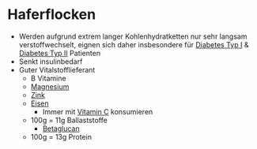 # Haferflocken
- Werden aufgrund extrem langer Kohlenhydratketten nur sehr langsam verstoffwechselt, eignen sich daher insbesondere für [Diabetes Typ I](../Leiden/Diabetes%20Typ%20I.md) & [Diabetes Typ II](../Leiden/Diabetes%20Typ%20II.md) Patienten
- Senkt insulinbedarf
- Guter Vitalstofflieferant
	- B Vitamine
	- [Magnesium](../Elemente_des_Periodensystems/Magnesium.md)
	- [Zink](../Elemente_des_Periodensystems/Zink.md)
	- [Eisen](../Elemente_des_Periodensystems/Eisen.md)
		- Immer mit [Vitamin C](../Nahrungs_Inhaltsstoffe/Vitamine/Vitamin%20C.md) konsumieren
	- 100g = 11g Ballaststoffe
		- [Betaglucan](../Nahrungs_Inhaltsstoffe/Ballaststoffe/Betaglucan.md)
	- 100g = 13g Protein